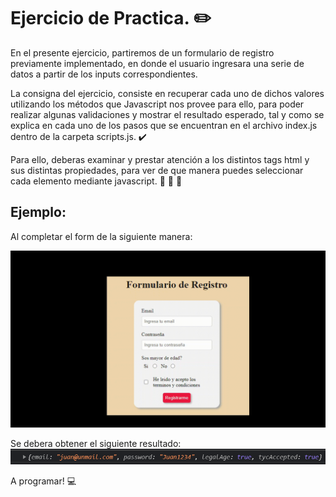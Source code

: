 # Ejercicio de Practica. ✏️

En el presente ejercicio, partiremos de un formulario de registro previamente implementado, en donde el usuario ingresara una serie de datos a partir de los inputs correspondientes.

La consigna del ejercicio, consiste en recuperar cada uno de dichos valores utilizando los métodos que Javascript nos provee para ello, para poder realizar algunas validaciones y mostrar el resultado esperado, tal y como se explica en cada uno de los pasos que se encuentran en el archivo index.js dentro de la carpeta scripts.js. ✔️

Para ello, deberas examinar y prestar atención a los distintos tags html y sus distintas propiedades, para ver de que manera puedes seleccionar cada elemento mediante javascript. 👀 👀 👀

## Ejemplo:

Al completar el form de la siguiente manera:

<img src="./assets/form.gif">

Se debera obtener el siguiente resultado:
<img src="./assets/response.png">

A programar! 💻
